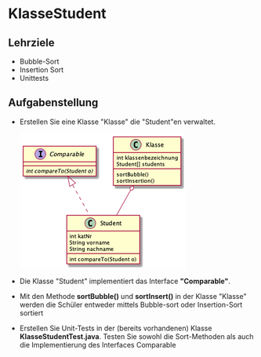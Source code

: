 # KlasseStudent

## Lehrziele

- Bubble-Sort
- Insertion Sort
- Unittests

## Aufgabenstellung

- Erstellen Sie eine Klasse "Klasse" die "Student"en verwaltet.

  ![](images/CLD.png)

- Die Klasse "Student" implementiert das Interface **"Comparable"**.

- Mit den Methode **sortBubble()** und **sortInsert()** in der Klasse "Klasse" werden die Schüler entweder mittels Bubble-sort oder Insertion-Sort sortiert

- Erstellen Sie Unit-Tests in der (bereits vorhandenen) Klasse **KlasseStudentTest.java**. Testen Sie sowohl die Sort-Methoden als auch die Implementierung des Interfaces Comparable




